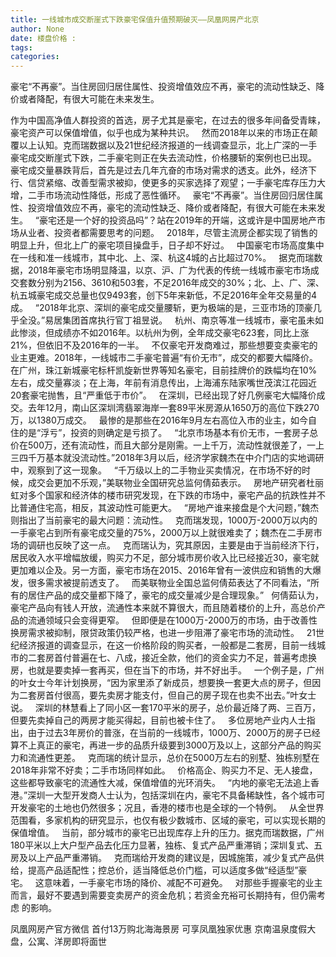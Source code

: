 ```yaml
---
title: 一线城市成交断崖式下跌豪宅保值升值预期破灭——凤凰网房产北京
author: None
date: 楼盘价格 : 
tags: 
categories: 
---
```

豪宅“不再豪”。当住房回归居住属性、投资增值效应不再，豪宅的流动性缺乏、降价或者降配，有很大可能在未来发生。  
<!-- more -->
作为中国高净值人群投资的首选，房子尤其是豪宅，在过去的很多年间备受青睐，豪宅资产可以保值增值，似乎也成为某种共识。  
然而2018年以来的市场正在颠覆以上认知。克而瑞数据以及21世纪经济报道的一线调查显示，北上广深的一手豪宅成交断崖式下跌，二手豪宅则正在失去流动性，价格腰斩的案例也已出现。  
豪宅成交量暴跌背后，首先是过去几年亢奋的市场对需求的透支。此外，经济下行、信贷紧缩、改善型需求被抑，使更多的买家选择了观望；一手豪宅库存压力大增，二手市场流动性降低，形成了恶性循环。  
豪宅“不再豪”。当住房回归居住属性、投资增值效应不再，豪宅的流动性缺乏、降价或者降配，有很大可能在未来发生。  
“豪宅还是一个好的投资品吗”？站在2019年的开端，这或许是中国房地产市场从业者、投资者都需要思考的问题。  
2018年，尽管主流房企都实现了销售的明显上升，但北上广的豪宅项目操盘手，日子却不好过。  
中国豪宅市场高度集中在一线和准一线城市，其中北、上、深、杭这4城的占比超过70%。  
据克而瑞数据，2018年豪宅市场明显降温，以京、沪、广为代表的传统一线城市豪宅市场成交套数分别为2156、3610和503套，不足2016年成交的30%；北、上、广、深、杭五城豪宅成交总量也仅9493套，创下5年来新低，不足2016年全年交易量的4成。  
“2018年北京、深圳的豪宅成交量腰斩，更为极端的是，三亚市场的顶豪几乎全没。”易居集团首席执行官丁祖昱说。  
杭州、南京等准一线城市，豪宅虽未如此惨淡，但成绩亦不如2016年。以杭州为例，全年成交豪宅623套，同比上涨21%，但依旧不及2016年的一半。  
不仅豪宅开发商难过，那些想要变卖豪宅的业主更难。2018年，一线城市二手豪宅普遍“有价无市”，成交的都要大幅降价。  
在广州，珠江新城豪宅标杆凯旋新世界等知名豪宅，目前挂牌价的跌幅均在10%左右，成交量寡淡；在上海，年前有消息传出，上海浦东陆家嘴世茂滨江花园近20套豪宅抛售，且“严重低于市价”。  
在深圳，已经出现了好几例豪宅大幅降价成交。去年12月，南山区深圳湾翡翠海岸一套89平米房源从1650万的高位下跌270万，以1380万成交。  
最惨的是那些在2016年9月左右高位入市的业主，如今自住的是“浮亏”，投资的则确定是亏损了。  
“北京市场基本有价无市，一套房子总价在500万，还有流动性，而且大部分是刚需。一上千万，流动性就很差了，一上三四千万基本就没流动性。”2018年3月以后，经济学家魏杰在中介门店的实地调研中，观察到了这一现象。  
“千万级以上的二手物业买卖情况，在市场不好的时候，成交会更加不乐观，”美联物业全国研究总监何倩茹表示。  
房地产研究者杜丽虹对多个国家和经济体的楼市研究发现，在下跌的市场中，豪宅产品的抗跌性并不比普通住宅高，相反，其波动性可能更大。  
“房地产谁来接盘是个大问题，”魏杰则指出了当前豪宅的最大问题：流动性。  
克而瑞发现，1000万-2000万以内的一手豪宅占到所有豪宅成交量的75%，2000万以上就很难卖了；魏杰在二手房市场的调研也反映了这一点。  
克而瑞认为，究其原因，主要是由于当前经济下行，居民收入水平增幅放缓，购买力不足，部分城市房价收入比已经接近30，豪宅就更加难以企及。另一方面，豪宅市场在2015、2016年曾有一波供应和销售的大爆发，很多需求被提前透支了。  
而美联物业全国总监何倩茹表达了不同看法，“所有的居住产品的成交量都下降了，豪宅的成交量减少是合理现象。”  
何倩茹认为，豪宅产品向有钱人开放，流通性本来就不算很大，而且随着楼价的上升，高总价产品的流通领域只会变得更窄。  
但即便是在1000万-2000万的市场，由于改善性换房需求被抑制，限贷政策仍较严格，也进一步阻滞了豪宅市场的流动性。  
21世纪经济报道的调查显示，在这一价格阶段的购买者，一般都是二套房，目前一线城市的二套房首付普遍在七、八成，接近全款，他们的资金实力不足，普遍考虑换房，也就是要卖掉一套再买，但在当下的市场，并不好出手。  
一个例子是，广州的叶女士今年计划换房，“因为家里添了新成员，想要换一套更大点的房子，但因为二套房首付很高，要先卖房才能支付，但自己的房子现在也卖不出去。”叶女士说。  
深圳的林慧看上了同小区一套170平米的房子，总价最近降了两、三百万，但要先卖掉自己的两房才能买得起，目前也被卡住了。  
多位房地产业内人士指出，由于过去3年房价的普涨，在当前的一线城市，1000万、2000万的房子已经算不上真正的豪宅，再进一步的品质升级要到3000万及以上，这部分产品的购买力和流通性更差。  
克而瑞的统计显示，总价在5000万左右的别墅、独栋别墅在2018年非常不好卖；二手市场同样如此。  
价格高企、购买力不足、无人接盘，这些都导致豪宅的流通性大减，保值增值的光环消失。  
“内地的豪宅无法追上香港。”深圳一大型开发商人士认为，包括深圳在内，豪宅不具备稀缺性，各个城市可开发豪宅的土地也仍然很多；况且，香港的楼市也是全球的一个特例。  
从全世界范围看，多家机构的研究显示，也仅有极少数城市、区域的豪宅，可以实现长期的保值增值。  
当前，部分城市的豪宅已出现库存上升的压力。据克而瑞数据，广州180平米以上大户型产品去化压力显著，独栋、复式产品严重滞销；深圳复式、五房及以上产品严重滞销。  
克而瑞给开发商的建议是，因城施策，减少复式产品供给，提高产品适配性；控总价，适当降低总价门槛，可以适度多做“经适型”豪宅。  
这意味着，一手豪宅市场的降价、减配不可避免。  
对那些手握豪宅的业主而言，最好不要遇到需要变卖房产的资金危机；若资金充裕可长期持有，但仍需考虑
的影响。
                        
                        
                        
                        
                                        
                    
                    
                
                    
                    
                    
                
                    
                
凤凰网房产官方微信
首付13万购北海海景房 可享凤凰独家优惠
京南温泉度假大盘，公寓、洋房即将面世
	                        
	                    
	                        
	                    

